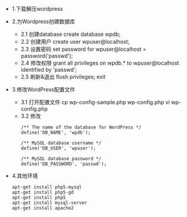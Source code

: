 
* 1.下载解压wordpress

* 2.为Wordpress创建数据库
    * 2.1 创建database
            create database wpdb;
    * 2.2 创建用户
            create user wpuser@localhost;
    * 2.3 设置密码
            set password for 
            wpuser@localhost = password('passwd');
    * 2.4 修改权限
            grant all privileges on wpdb.* to 
            wpuser@localhost identified by 'passwd'; 
    * 2.5 刷新&退出
            flush privileges;
            exit
* 3.修改WordPress配置文件  
    * 3.1 打开配置文件
            cp wp-config-sample.php wp-config.php
            vi wp-config.php
    * 3.2 修改
        ```
        /** The name of the database for WordPress */
        define('DB_NAME', 'wpdb');

        /** MySQL database username */
        define('DB_USER', 'wpuser');

        /** MySQL database password */
        define('DB_PASSWORD', 'passwd');
        ```
* 4.其他环境
     ```
     apt-get install php5-mysql
     apt-get install php5-gd
     apt-get install php5
     apt-get install mysql-server
     apt-get install apache2
     ```       
    